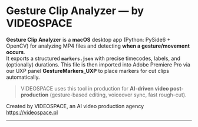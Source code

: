 # Gesture Clip Analyzer — by VIDEOSPACE

**Gesture Clip Analyzer** is a **macOS** desktop app (Python: PySide6 + OpenCV) for analyzing MP4 files and detecting **when a gesture/movement occurs**.  
It exports a structured **`markers.json`** with precise timecodes, labels, and (optionally) durations. This file is then imported into Adobe Premiere Pro via our UXP panel **GestureMarkers_UXP** to place markers for cut clips automatically.

> VIDEOSPACE uses this tool in production for **AI-driven video post-production** (gesture-based editing, voiceover sync, fast rough-cut).

Created by VIDEOSPACE, an AI video production agency
https://videospace.pl

---
